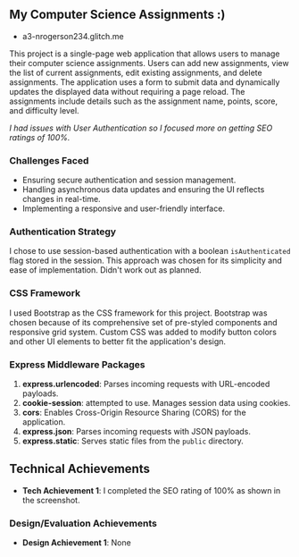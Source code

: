 
## My Computer Science Assignments :)

- a3-nrogerson234.glitch.me

This project is a single-page web application that allows users to manage their computer science assignments. Users can add new assignments, view the list of current assignments, edit existing assignments, and delete assignments. The application uses a form to submit data and dynamically updates the displayed data without requiring a page reload. The assignments include details such as the assignment name, points, score, and difficulty level. 

*I had issues with User Authentication so I focused more on getting SEO ratings of 100%.*

### Challenges Faced
- Ensuring secure authentication and session management.
- Handling asynchronous data updates and ensuring the UI reflects changes in real-time.
- Implementing a responsive and user-friendly interface.

### Authentication Strategy
I chose to use session-based authentication with a boolean `isAuthenticated` flag stored in the session. This approach was chosen for its simplicity and ease of implementation. Didn't work out as planned.

### CSS Framework
I used Bootstrap as the CSS framework for this project. Bootstrap was chosen because of its comprehensive set of pre-styled components and responsive grid system. Custom CSS was added to modify button colors and other UI elements to better fit the application's design.

### Express Middleware Packages
1. **express.urlencoded**: Parses incoming requests with URL-encoded payloads.
2. **cookie-session**: attempted to use. Manages session data using cookies.
3. **cors**: Enables Cross-Origin Resource Sharing (CORS) for the application.
4. **express.json**: Parses incoming requests with JSON payloads.
5. **express.static**: Serves static files from the `public` directory.

## Technical Achievements
- **Tech Achievement 1**: I completed the SEO rating of 100% as shown in the screenshot.

### Design/Evaluation Achievements
- **Design Achievement 1**: None
